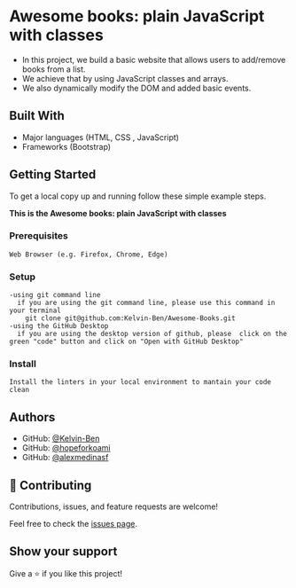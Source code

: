 # Awesome books: plain JavaScript with classes

- In this project, we build a basic website that allows users to add/remove books from a list. 
- We achieve that by using JavaScript classes and arrays. 
- We also dynamically modify the DOM and added basic events.



## Built With
- Major languages (HTML, CSS , JavaScript)
- Frameworks (Bootstrap)

## Getting Started
To get a local copy up and running follow these simple example steps.

**This is the Awesome books: plain JavaScript with classes**

### Prerequisites
    Web Browser (e.g. Firefox, Chrome, Edge)

### Setup
    -using git command line
      if you are using the git command line, please use this command in your terminal
        git clone git@github.com:Kelvin-Ben/Awesome-Books.git
    -using the GitHub Desktop
      if you are using the desktop version of github, please  click on the green "code" button and click on "Open with GitHub Desktop" 


### Install
    Install the linters in your local environment to mantain your code clean 

## Authors

- GitHub: [@Kelvin-Ben](https://github.com/Kelvin-Ben)
- GitHub: [@hopeforkoami](https://github.com/hopeforkoami)
- GitHub: [@alexmedinasf](https://github.com/alexmedinasf)
## 🤝 Contributing

Contributions, issues, and feature requests are welcome!

Feel free to check the [issues page](../../issues/).

## Show your support

Give a ⭐️ if you like this project!
